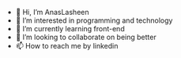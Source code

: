 - 👋 Hi, I’m AnasLasheen
- 👀 I’m interested in programming and technology
- 🌱 I’m currently learning front-end
- 💞️ I’m looking to collaborate on being better
- 📫 How to reach me by linkedin

<!---
AnasLasheen/AnasLasheen is a ✨ special ✨ repository because its `README.md` (this file) appears on your GitHub profile.
You can click the Preview link to take a look at your changes.
--->

